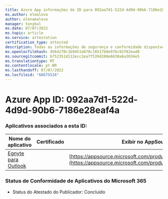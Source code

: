 ```yaml
---
title: Azure App informações de ID para 092aa7d1-522d-4d9d-90b6-7186e28eaf4a
ms.author: elmalova
author: elenamalova
manager: tonybal
ms.date: 07/07/2022
ms.topic: article
ms.service: attestation
certification_type: attested
description: Todas as informações de segurança e conformidade disponíveis para 092aa7d1-522d-4d9d-90b6-7186e28eaf4a.
ms.openlocfilehash: 4564270c1b9d51e870c10517b0e976c92f82ead8
ms.sourcegitcommit: b752351d112ecc2ea7f539d200e6638a6a3034e5
ms.translationtype: MT
ms.contentlocale: pt-BR
ms.lasthandoff: 07/07/2022
ms.locfileid: "66675526"
---
```

# <a name="azure-app-id-092aa7d1-522d-4d9d-90b6-7186e28eaf4a"></a>Azure App ID: 092aa7d1-522d-4d9d-90b6-7186e28eaf4a


### <a name="apps-associated-with-this-id"></a>Aplicativos associados a esta ID:
| **Nome do aplicativo** | **Certificado** | **Exibir no AppSource** |
|--------------|---------------|-----------------------|
| [Egnyte para Outlook](../forward/WA200004177.md) |  | [https://appsource.microsoft.com/product/office/WA200004177](https://appsource.microsoft.com/product/office/WA200004177) |

### <a name="microsoft-365-app-compliance-status"></a>Status de Conformidade de Aplicativos do Microsoft 365
- Status do Atestado do Publicador: Concluído
